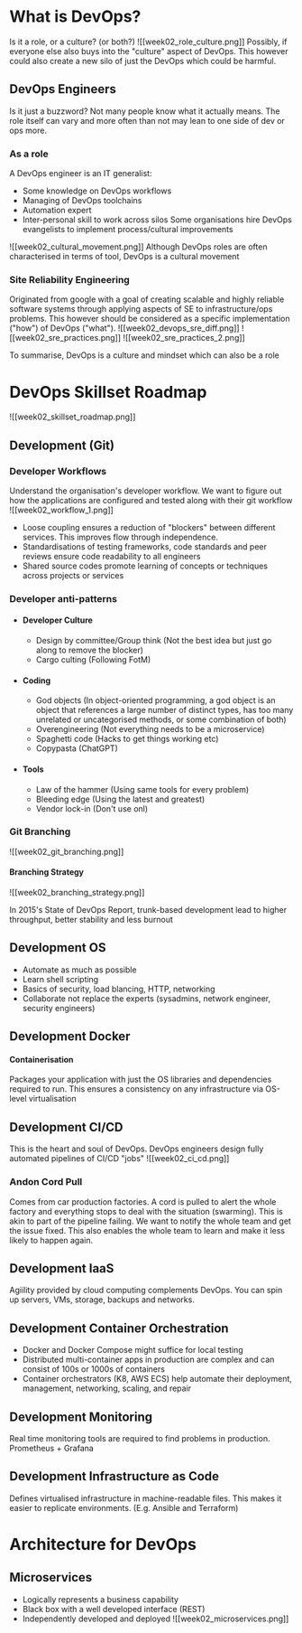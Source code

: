 
# What is DevOps?
Is it a role, or a culture? (or both?)
![[week02_role_culture.png]]
Possibly, if everyone else also buys into the "culture" aspect of DevOps. This however could also create a new silo of just the DevOps which could be harmful.
## DevOps Engineers
Is it just a buzzword? Not many people know what it actually means. The role itself can vary and more often than not may lean to one side of dev or ops more.
### As a role
A DevOps engineer is an IT generalist:
- Some knowledge on DevOps workflows
- Managing of DevOps toolchains
- Automation expert
- Inter-personal skill to work across silos
Some organisations hire DevOps evangelists to implement process/cultural improvements

![[week02_cultural_movement.png]]
Although DevOps roles are often characterised in terms of tool, DevOps is a cultural movement

### Site Reliability Engineering
Originated from google with a goal of creating scalable and highly reliable software systems through applying aspects of SE to infrastructure/ops problems.
This however should be considered as a specific implementation ("how") of DevOps ("what").
![[week02_devops_sre_diff.png]]
![[week02_sre_practices.png]]
![[week02_sre_practices_2.png]]

To summarise, DevOps is a culture and mindset which can also be a role

# DevOps Skillset Roadmap
![[week02_skillset_roadmap.png]]
## Development (Git)
### Developer Workflows
Understand the organisation's developer workflow. We want to figure out how the applications are configured and tested along with their git workflow
![[week02_workflow_1.png]]
- Loose coupling ensures a reduction of "blockers" between different services. This improves flow through independence.
- Standardisations of testing frameworks, code standards and peer reviews ensure code readability to all engineers
- Shared source codes promote learning of concepts or techniques across projects or services
### Developer anti-patterns
- #### Developer Culture
	- Design by committee/Group think (Not the best idea but just go along to remove the blocker)
	- Cargo culting (Following FotM)
- #### Coding
	- God objects (In object-oriented programming, a god object is an object that references a large number of distinct types, has too many unrelated or uncategorised methods, or some combination of both)
	- Overengineering (Not everything needs to be a microservice)
	- Spaghetti code (Hacks to get things working etc)
	- Copypasta (ChatGPT)
- #### Tools
	- Law of the hammer (Using same tools for every problem)
	- Bleeding edge (Using the latest and greatest)
	- Vendor lock-in (Don't use onl)
### Git Branching
![[week02_git_branching.png]]
#### Branching Strategy
![[week02_branching_strategy.png]]

In 2015's State of DevOps Report, trunk-based development lead to higher throughput, better stability and less burnout

## Development OS
- Automate as much as possible
- Learn shell scripting
- Basics of security, load blancing, HTTP, networking
- Collaborate not replace the experts (sysadmins, network engineer, security engineers)
## Development Docker
#### Containerisation
Packages your application with just the OS libraries and dependencies required to run. This ensures a consistency on any infrastructure via OS-level virtualisation
## Development CI/CD
This is the heart and soul of DevOps. DevOps engineers design fully automated pipelines of CI/CD "jobs"
![[week02_ci_cd.png]]
### Andon Cord Pull
Comes from car production factories. A cord is pulled to alert the whole factory and everything stops to deal with the situation (swarming).
This is akin to part of the pipeline failing. We want to notify the whole team and get the issue fixed. This also enables the whole team to learn and make it less likely to happen again.
## Development IaaS
Agiility provided by cloud computing complements DevOps.  You can spin up servers, VMs, storage, backups and networks.
## Development Container Orchestration
- Docker and Docker Compose might suffice for local testing
- Distributed multi-container apps in production are complex and can consist of 100s or 1000s of containers
- Container orchestrators (K8, AWS ECS) help automate their deployment, management, networking, scaling, and repair
## Development Monitoring
Real time monitoring tools are required to find problems in production. Prometheus + Grafana
## Development Infrastructure as Code
Defines virtualised infrastructure in machine-readable files. This makes it easier to replicate environments. (E.g. Ansible and Terraform)
# Architecture for DevOps
## Microservices
- Logically represents a business capability
- Black box with a well developed interface (REST)
- Independently developed and deployed
![[week02_microservices.png]]